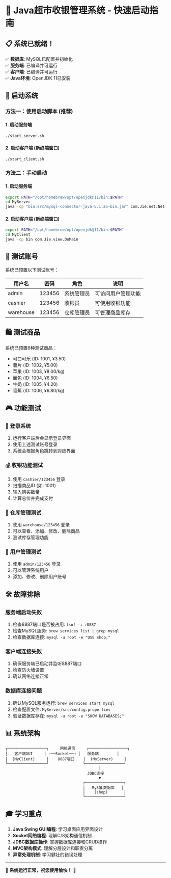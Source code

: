 # 🚀 Java超市收银管理系统 - 快速启动指南

## 📋 系统已就绪！

✅ **数据库**: MySQL已配置并初始化  
✅ **服务端**: 已编译并可运行  
✅ **客户端**: 已编译并可运行  
✅ **Java环境**: OpenJDK 11已安装

## 🎯 启动系统

### 方法一：使用启动脚本 (推荐)

#### 1. 启动服务端
```bash
./start_server.sh
```

#### 2. 启动客户端 (新终端窗口)
```bash
./start_client.sh
```

### 方法二：手动启动

#### 1. 启动服务端
```bash
export PATH="/opt/homebrew/opt/openjdk@11/bin:$PATH"
cd MyServer
java -cp "bin:src/mysql-connector-java-5.1.26-bin.jar" com.Jie.net.Net
```

#### 2. 启动客户端 (新终端窗口)
```bash
export PATH="/opt/homebrew/opt/openjdk@11/bin:$PATH" 
cd MyClient
java -cp bin com.Jie.view.DoMain
```

## 👤 测试账号

系统已预置以下测试账号：

| 用户名 | 密码 | 角色 | 说明 |
|--------|------|------|------|
| admin | 123456 | 系统管理员 | 可访问用户管理功能 |
| cashier | 123456 | 收银员 | 可使用收银功能 |
| warehouse | 123456 | 仓库管理员 | 可管理商品库存 |

## 🛍️ 测试商品

系统已预置6种测试商品：
- 可口可乐 (ID: 1001, ¥3.50)
- 薯片 (ID: 1002, ¥5.00)  
- 苹果 (ID: 1003, ¥8.00/kg)
- 面包 (ID: 1004, ¥6.50)
- 牛奶 (ID: 1005, ¥4.20)
- 香蕉 (ID: 1006, ¥6.80/kg)

## 🎮 功能测试

### 🔐 登录系统
1. 运行客户端后会显示登录界面
2. 使用上述测试账号登录
3. 系统会根据角色跳转到对应界面

### 💰 收银功能测试
1. 使用 `cashier/123456` 登录
2. 扫描商品ID (如: 1001)
3. 输入购买数量
4. 计算总价并完成支付

### 🏪 仓库管理测试
1. 使用 `warehouse/123456` 登录
2. 可以查看、添加、修改、删除商品
3. 测试库存管理功能

### 👥 用户管理测试
1. 使用 `admin/123456` 登录
2. 可以管理系统用户
3. 添加、修改、删除用户账号

## 🛠️ 故障排除

### 服务端启动失败
1. 检查8887端口是否被占用: `lsof -i :8887`
2. 检查MySQL服务: `brew services list | grep mysql`
3. 检查数据库连接: `mysql -u root -e "USE shop;"`

### 客户端连接失败
1. 确保服务端已启动并监听8887端口
2. 检查防火墙设置
3. 确认网络连接正常

### 数据库连接问题
1. 确认MySQL服务运行: `brew services start mysql`
2. 检查配置文件: `MyServer/src/config.properties`
3. 验证数据库存在: `mysql -u root -e "SHOW DATABASES;"`

## 📊 系统架构

```
┌─────────────────┐     网络通信     ┌─────────────────┐
│   客户端GUI     │ ←──Socket──→ │   服务端        │
│  (MyClient)     │    8887端口    │  (MyServer)     │
└─────────────────┘               └─────────────────┘
                                         │
                                    JDBC连接
                                         ▼
                                  ┌─────────────────┐
                                  │   MySQL数据库   │
                                  │    (shop)       │
                                  └─────────────────┘
```

## 🎓 学习重点

1. **Java Swing GUI编程**: 学习桌面应用界面设计
2. **Socket网络编程**: 理解C/S架构通信机制
3. **JDBC数据库操作**: 掌握数据库连接和CRUD操作
4. **MVC架构模式**: 理解分层设计和职责分离
5. **异常处理机制**: 学习健壮的错误处理

---

🌟 **系统运行正常，祝您使用愉快！** 🌟
